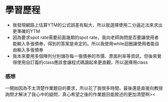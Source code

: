 
# 學習歷程
- 我發現網路上估算YTM的公式誤差有點大，所以我選擇使用二分逼近法來求出更準確的YTM  
- 因為要求spot rate需要前面幾期的spot rate，我向老師詢問是否要讓使用者能輸入多張債券，得到的答案是肯定的。所以我使用while迴圈讓使用者能自由輸入多張債券
- 我本來要用多個陣列分別儲存每一張債券的市價、票面利率等資訊，但後來覺得使用自訂義的class應該會讓程式碼讀起來更直觀，所以選擇用class
### 感想
一開始因為不太清楚作業題目的要求，所以花了我很多時間，最後還是直接向教授詢問才解決了我心中的疑問，真心希望之後的作業題目能敘述的更加清楚啊><



```python

```
